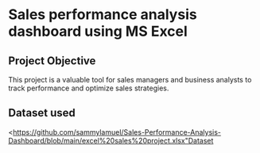 # Sales performance analysis dashboard using MS Excel
## Project Objective
This project is a valuable tool for sales managers and business analysts to track performance and optimize sales strategies.
## Dataset used
<https://github.com/sammylamuel/Sales-Performance-Analysis-Dashboard/blob/main/excel%20sales%20project.xlsx"Dataset</a>


